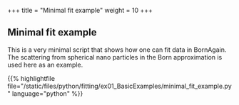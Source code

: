 +++
title = "Minimal fit example"
weight = 10
+++

## Minimal fit example

This is a very minimal script that shows how one can fit data in BornAgain. The scattering from spherical nano particles in the Born approximation is used here as an example.

{{% highlightfile file="/static/files/python/fitting/ex01_BasicExamples/minimal_fit_example.py" language="python" %}}
